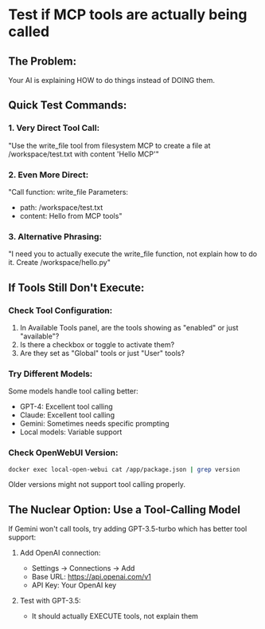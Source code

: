 # Test if MCP tools are actually being called

## The Problem:
Your AI is explaining HOW to do things instead of DOING them.

## Quick Test Commands:

### 1. Very Direct Tool Call:
"Use the write_file tool from filesystem MCP to create a file at /workspace/test.txt with content 'Hello MCP'"

### 2. Even More Direct:
"Call function: write_file
Parameters: 
- path: /workspace/test.txt
- content: Hello from MCP tools"

### 3. Alternative Phrasing:
"I need you to actually execute the write_file function, not explain how to do it. Create /workspace/hello.py"

## If Tools Still Don't Execute:

### Check Tool Configuration:
1. In Available Tools panel, are the tools showing as "enabled" or just "available"?
2. Is there a checkbox or toggle to activate them?
3. Are they set as "Global" tools or just "User" tools?

### Try Different Models:
Some models handle tool calling better:
- GPT-4: Excellent tool calling
- Claude: Excellent tool calling  
- Gemini: Sometimes needs specific prompting
- Local models: Variable support

### Check OpenWebUI Version:
```bash
docker exec local-open-webui cat /app/package.json | grep version
```

Older versions might not support tool calling properly.

## The Nuclear Option: Use a Tool-Calling Model

If Gemini won't call tools, try adding GPT-3.5-turbo which has better tool support:

1. Add OpenAI connection:
   - Settings → Connections → Add
   - Base URL: https://api.openai.com/v1
   - API Key: Your OpenAI key

2. Test with GPT-3.5:
   - It should actually EXECUTE tools, not explain them
